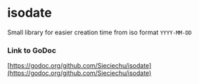 # isodate
Small library for easier creation time from iso format `YYYY-MM-DD`

### Link to GoDoc
[https://godoc.org/github.com/Sieciechu/isodate](https://godoc.org/github.com/Sieciechu/isodate)
